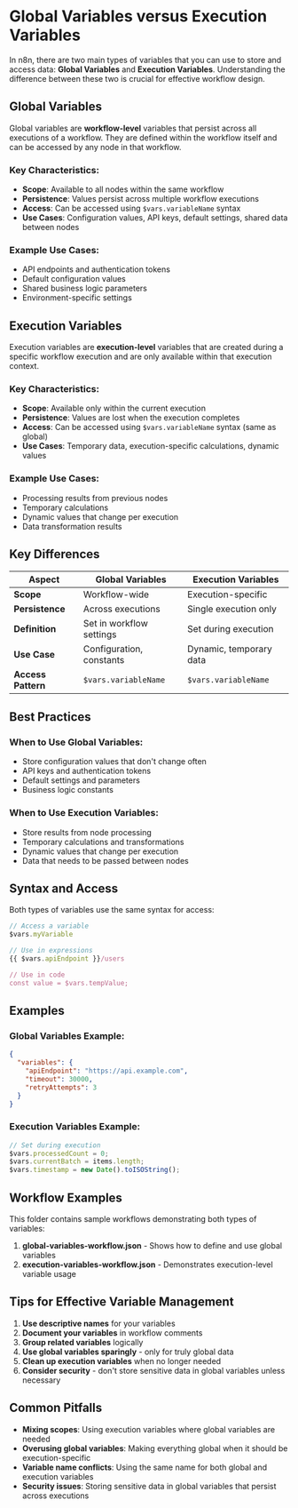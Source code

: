 # Global Variables versus Execution Variables

In n8n, there are two main types of variables that you can use to store and access data: **Global Variables** and **Execution Variables**. Understanding the difference between these two is crucial for effective workflow design.

## Global Variables

Global variables are **workflow-level** variables that persist across all executions of a workflow. They are defined within the workflow itself and can be accessed by any node in that workflow.

### Key Characteristics:
- **Scope**: Available to all nodes within the same workflow
- **Persistence**: Values persist across multiple workflow executions
- **Access**: Can be accessed using `$vars.variableName` syntax
- **Use Cases**: Configuration values, API keys, default settings, shared data between nodes

### Example Use Cases:
- API endpoints and authentication tokens
- Default configuration values
- Shared business logic parameters
- Environment-specific settings

## Execution Variables

Execution variables are **execution-level** variables that are created during a specific workflow execution and are only available within that execution context.

### Key Characteristics:
- **Scope**: Available only within the current execution
- **Persistence**: Values are lost when the execution completes
- **Access**: Can be accessed using `$vars.variableName` syntax (same as global)
- **Use Cases**: Temporary data, execution-specific calculations, dynamic values

### Example Use Cases:
- Processing results from previous nodes
- Temporary calculations
- Dynamic values that change per execution
- Data transformation results

## Key Differences

| Aspect | Global Variables | Execution Variables |
|-------|------------------|-------------------|
| **Scope** | Workflow-wide | Execution-specific |
| **Persistence** | Across executions | Single execution only |
| **Definition** | Set in workflow settings | Set during execution |
| **Use Case** | Configuration, constants | Dynamic, temporary data |
| **Access Pattern** | `$vars.variableName` | `$vars.variableName` |

## Best Practices

### When to Use Global Variables:
- Store configuration values that don't change often
- API keys and authentication tokens
- Default settings and parameters
- Business logic constants

### When to Use Execution Variables:
- Store results from node processing
- Temporary calculations and transformations
- Dynamic values that change per execution
- Data that needs to be passed between nodes

## Syntax and Access

Both types of variables use the same syntax for access:
```javascript
// Access a variable
$vars.myVariable

// Use in expressions
{{ $vars.apiEndpoint }}/users

// Use in code
const value = $vars.tempValue;
```

## Examples

### Global Variables Example:
```json
{
  "variables": {
    "apiEndpoint": "https://api.example.com",
    "timeout": 30000,
    "retryAttempts": 3
  }
}
```

### Execution Variables Example:
```javascript
// Set during execution
$vars.processedCount = 0;
$vars.currentBatch = items.length;
$vars.timestamp = new Date().toISOString();
```

## Workflow Examples

This folder contains sample workflows demonstrating both types of variables:

1. **global-variables-workflow.json** - Shows how to define and use global variables
2. **execution-variables-workflow.json** - Demonstrates execution-level variable usage

## Tips for Effective Variable Management

1. **Use descriptive names** for your variables
2. **Document your variables** in workflow comments
3. **Group related variables** logically
4. **Use global variables sparingly** - only for truly global data
5. **Clean up execution variables** when no longer needed
6. **Consider security** - don't store sensitive data in global variables unless necessary

## Common Pitfalls

- **Mixing scopes**: Using execution variables where global variables are needed
- **Overusing global variables**: Making everything global when it should be execution-specific
- **Variable name conflicts**: Using the same name for both global and execution variables
- **Security issues**: Storing sensitive data in global variables that persist across executions
